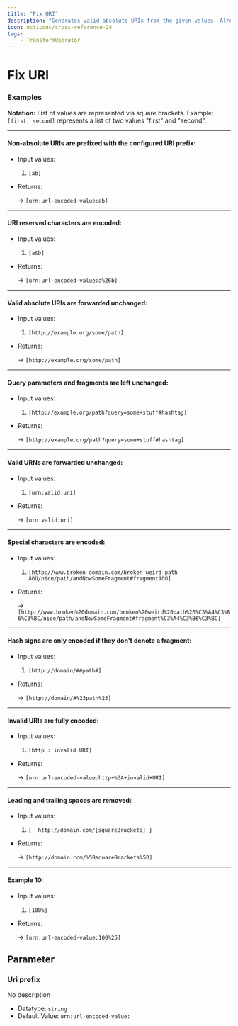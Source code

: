 ```yaml
---
title: "Fix URI"
description: "Generates valid absolute URIs from the given values. Already valid absolute URIs are left untouched."
icon: octicons/cross-reference-24
tags: 
    - TransformOperator
---
```

# Fix URI
<!-- This file was generated - DO NOT CHANGE IT MANUALLY -->




### Examples

**Notation:** List of values are represented via square brackets. Example: `[first, second]` represents a list of two values "first" and "second".

---
#### Non-absolute URIs are prefixed with the configured URI prefix:

* Input values:
  1. `[ab]`

* Returns:

  → `[urn:url-encoded-value:ab]`


---
#### URI reserved characters are encoded:

* Input values:
  1. `[a&b]`

* Returns:

  → `[urn:url-encoded-value:a%26b]`


---
#### Valid absolute URIs are forwarded unchanged:

* Input values:
  1. `[http://example.org/some/path]`

* Returns:

  → `[http://example.org/some/path]`


---
#### Query parameters and fragments are left unchanged:

* Input values:
  1. `[http://example.org/path?query=some+stuff#hashtag]`

* Returns:

  → `[http://example.org/path?query=some+stuff#hashtag]`


---
#### Valid URNs are forwarded unchanged:

* Input values:
  1. `[urn:valid:uri]`

* Returns:

  → `[urn:valid:uri]`


---
#### Special characters are encoded:

* Input values:
  1. `[http://www.broken domain.com/broken weird path äöü/nice/path/andNowSomeFragment#fragmentäöü]`

* Returns:

  → `[http://www.broken%20domain.com/broken%20weird%20path%20%C3%A4%C3%B6%C3%BC/nice/path/andNowSomeFragment#fragment%C3%A4%C3%B6%C3%BC]`


---
#### Hash signs are only encoded if they don't denote a fragment:

* Input values:
  1. `[http://domain/##path#]`

* Returns:

  → `[http://domain/#%23path%23]`


---
#### Invalid URIs are fully encoded:

* Input values:
  1. `[http : invalid URI]`

* Returns:

  → `[urn:url-encoded-value:http+%3A+invalid+URI]`


---
#### Leading and trailing spaces are removed:

* Input values:
  1. `[  http://domain.com/[squareBrackets] ]`

* Returns:

  → `[http://domain.com/%5BsquareBrackets%5D]`


---
#### Example 10:

* Input values:
  1. `[100%]`

* Returns:

  → `[urn:url-encoded-value:100%25]`




## Parameter

### Uri prefix

No description

- Datatype: `string`
- Default Value: `urn:url-encoded-value:`



